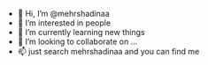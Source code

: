- 👋 Hi, I’m @mehrshadinaa
- 👀 I’m interested in people
- 🌱 I’m currently learning new things
- 💞️ I’m looking to collaborate on ...
- 📫 just search mehrshadinaa and you can find me

<!---
mehrshadinaa/mehrshadinaa is a ✨ special ✨ repository because its `README.md` (this file) appears on your GitHub profile.
You can click the Preview link to take a look at your changes.
--->

